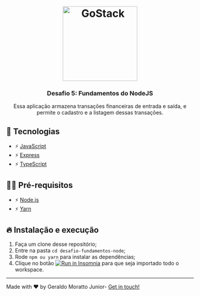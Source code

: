 <h1 align="center">
  <img alt="GoStack" src="https://rocketseat-cdn.s3-sa-east-1.amazonaws.com/bootcamp-header.png" width="200px">
</h1>

<h3 align="center">Desafio 5: Fundamentos do NodeJS</h3>

<p align="center">Essa aplicação armazena transações financeiras de entrada e saída, e permite o cadastro e a listagem dessas transações.</p>

## 🚀 Tecnologias

- ⚡ [JavaScript](https://skylab.rocketseat.com.br/journey/starter)
- ⚡ [Express](https://expressjs.com/pt-br)
- ⚡ [TypeScript](https://www.typescriptlang.org/)



## ✋🏻 Pré-requisitos

- ⚡ [Node.js](https://nodejs.org/en/)
- ⚡ [Yarn](https://yarnpkg.com/pt-BR/docs/install)

## 🔥 Instalação e execução

1. Faça um clone desse repositório;
2. Entre na pasta `cd desafio-fundamentos-node`;
3. Rode `npm ou yarn` para instalar as dependências;
4. Clique no botão <a href="https://insomnia.rest/run/?label=Fundamentos%20NodeJs&uri=https%3A%2F%2Fraw.githubusercontent.com%2Fmorattojr%2Fdesafio-fundamentos-node%2Fmaster%2FInsomnia_2020-04-30.json" target="_blank"><img src="https://insomnia.rest/images/run.svg" alt="Run in Insomnia"></a> para que seja importado todo o workspace.

---

<p>Made with ♥ by Geraldo Moratto Junior- <a href="https://www.linkedin.com/in/geraldo-moratto-junior/" target="_blank" rel="nofollow">Get in touch!</a></p>
